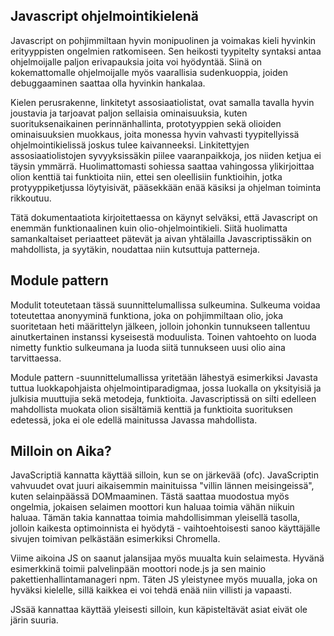 Javascript ohjelmointikielenä
-----------------------------

Javascript on pohjimmiltaan hyvin monipuolinen ja voimakas kieli hyvinkin erityyppisten ongelmien ratkomiseen. Sen heikosti tyypitelty syntaksi antaa ohjelmoijalle paljon erivapauksia joita voi hyödyntää. Siinä on kokemattomalle ohjelmoijalle myös vaarallisia sudenkuoppia, joiden debuggaaminen saattaa olla hyvinkin hankalaa.

Kielen perusrakenne, linkitetyt assosiaatiolistat, ovat samalla tavalla hyvin joustavia ja tarjoavat paljon sellaisia ominaisuuksia, kuten suorituksenaikainen perinnänhallinta, prototyyppien sekä olioiden ominaisuuksien muokkaus, joita monessa hyvin vahvasti tyypitellyissä ohjelmointikielissä joskus tulee kaivanneeksi. Linkitettyjen assosiaatiolistojen syvyyksissäkin piilee vaaranpaikkoja, jos niiden ketjua ei täysin ymmärrä. Huolimattomasti sohiessa saattaa vahingossa ylikirjoittaa olion kenttiä tai funktioita niin, ettei sen oleellisiin funktioihin, jotka protyyppiketjussa löytyisivät, pääsekkään enää käsiksi ja ohjelman toiminta rikkoutuu.

Tätä dokumentaatiota kirjoitettaessa on käynyt selväksi, että Javascript on enemmän funktionaalinen kuin olio-ohjelmointikieli. Siitä huolimatta samankaltaiset periaatteet pätevät ja aivan yhtälailla Javascriptissäkin on mahdollista, ja syytäkin, noudattaa niin kutsuttuja patterneja.


Module pattern
--------------

Modulit toteutetaan tässä suunnittelumallissa sulkeumina. Sulkeuma voidaa toteutettaa anonyyminä funktiona, joka on pohjimmiltaan olio, joka suoritetaan heti määrittelyn jälkeen, jolloin johonkin tunnukseen tallentuu ainutkertainen instanssi kyseisestä moduulista. Toinen vahtoehto on luoda nimetty funktio sulkeumana ja luoda siitä tunnukseen uusi olio aina tarvittaessa.

Module pattern -suunnittelumallissa yritetään lähestyä esimerkiksi Javasta tuttua luokkapohjaista ohjelmointiparadigmaa, jossa luokalla on yksityisiä ja julkisia muuttujia sekä metodeja, funktioita. Javascriptissä on silti edelleen mahdollista muokata olion sisältämiä kenttiä ja funktioita suorituksen edetessä, joka ei ole edellä mainitussa Javassa mahdollista.

Milloin on Aika?
----------------

JavaScriptiä kannatta käyttää silloin, kun se on järkevää (ofc). JavaScriptin vahvuudet ovat juuri aikaisemmin mainituissa "villin lännen meisingeissä", kuten selainpäässä DOMmaaminen. Tästä saattaa muodostua myös ongelmia, jokaisen selaimen moottori kun haluaa toimia vähän niikuin haluaa. Tämän takia kannattaa toimia mahdollisimman yleisellä tasolla, jolloin kaikesta optimoinnista ei hyödytä - vaihtoehtoisesti sanoo käyttäjälle sivujen toimivan pelkästään esimerkiksi Chromella.

Viime aikoina JS on saanut jalansijaa myös muualta kuin selaimesta. Hyvänä esimerkkinä toimii palvelinpään moottori node.js ja sen mainio pakettienhallintamanageri npm. Täten JS yleistynee myös muualla, joka on hyväksi kielelle, sillä kaikkea ei voi tehdä enää niin villisti ja vapaasti.

JSsää kannattaa käyttää yleisesti silloin, kun käpisteltävät asiat eivät ole järin suuria.
